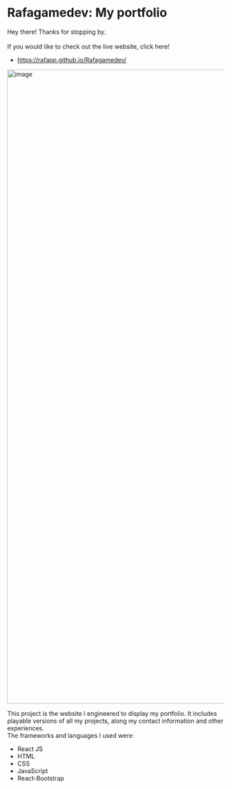 # Rafagamedev: My portfolio
Hey there! Thanks for stopping by.<br><br>
If you would like to check out the live website, click here!<br>
- https://rafapp.github.io/Rafagamedev/

<img width="1470" alt="image" src="https://user-images.githubusercontent.com/38381290/196087694-1a2a9d10-041e-4694-85c8-33332c03cf02.png">

This project is the website I engineered to display my portfolio. It includes playable versions of all my projects, along my contact information and other experiences.
<br>
The frameworks and languages I used were:
- React JS
- HTML
- CSS
- JavaScript
- React-Bootstrap
